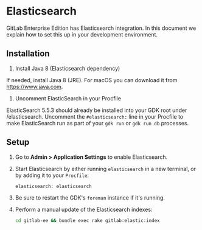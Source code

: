 # Elasticsearch

GitLab Enterprise Edition has Elasticsearch integration. In this
document we explain how to set this up in your development
environment.

## Installation

1. Install Java 8 (Elasticsearch dependency)

If needed, install Java 8 (JRE). For macOS you can download it from
https://www.java.com.

1. Uncomment ElasticSearch in your Procfile

ElasticSearch 5.5.3 should already be installed into your GDK root
under /elasticsearch. Uncomment the `#elasticsearch:` line in your
Procfile to make ElasticSearch run as part of your `gdk run` or `gdk
run db` processes.

## Setup

1. Go to **Admin > Application Settings** to enable Elasticsearch.

1. Start Elasticsearch by either running `elasticsearch` in a new terminal, or
   by adding it to your `Procfile`:

    ```
    elasticsearch: elasticsearch
    ```

1. Be sure to restart the GDK's `foreman` instance if it's running.

1. Perform a manual update of the Elasticsearch indexes:

    ```sh
    cd gitlab-ee && bundle exec rake gitlab:elastic:index
    ```
